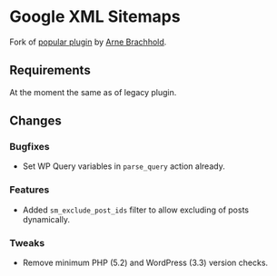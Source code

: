 # Google XML Sitemaps

Fork of [popular plugin](https://wordpress.org/plugins/google-sitemap-generator/) by [Arne Brachhold](http://www.arnebrachhold.de/).

## Requirements

At the moment the same as of legacy plugin.

## Changes

### Bugfixes

* Set WP Query variables in `parse_query` action already.

### Features

* Added `sm_exclude_post_ids` filter to allow excluding of posts dynamically.

### Tweaks

* Remove minimum PHP (5.2) and WordPress (3.3) version checks.
